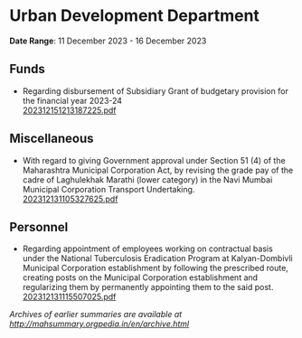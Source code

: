 # Urban Development Department

**Date Range**: 11 December 2023 - 16 December 2023


## Funds
- Regarding disbursement of Subsidiary Grant of budgetary provision for the financial year 2023-24\
  [202312151213187225.pdf](https://gr.maharashtra.gov.in/Site/Upload/Government%20Resolutions/English/202312151213187225.pdf)

## Miscellaneous
- With regard to giving Government approval under Section 51 (4) of the Maharashtra Municipal Corporation Act, by revising the grade pay of the cadre of Laghulekhak Marathi (lower category) in the Navi Mumbai Municipal Corporation Transport Undertaking.\
  [202312131105327625.pdf](https://gr.maharashtra.gov.in/Site/Upload/Government%20Resolutions/English/202312131105327625.pdf)

## Personnel
- Regarding appointment of employees working on contractual basis under the National Tuberculosis Eradication Program at Kalyan-Dombivli Municipal Corporation establishment by following the prescribed route, creating posts on the Municipal Corporation establishment and regularizing them by permanently appointing them to the said post.\
  [202312131115507025.pdf](https://gr.maharashtra.gov.in/Site/Upload/Government%20Resolutions/English/202312131115507025.pdf)


*Archives of earlier summaries are available at http://mahsummary.orgpedia.in/en/archive.html*